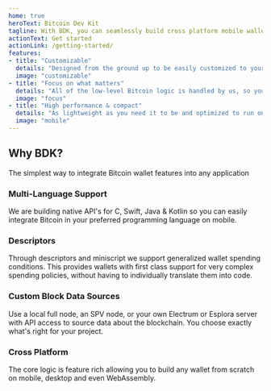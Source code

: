 ```yaml
---
home: true
heroText: Bitcoin Dev Kit
tagline: With BDK, you can seamlessly build cross platform mobile wallets
actionText: Get started
actionLink: /getting-started/
features:
- title: "Customizable"
  details: "Designed from the ground up to be easily customized to your application needs: blockchain backends, databases, signers, coin selection, key management and more."
  image: "customizable"
- title: "Focus on what matters"
  details: "All of the low-level Bitcoin logic is handled by us, so you can focus on crafting custom-tailored user experiences."
  image: "focus"
- title: "High performance & compact"
  details: "As lightweight as you need it to be and optimized to run on all modern-day embedded devices such as mobile phones, IoT devices, PoS terminals and more."
  image: "mobile"
---
```


<div class="intro">

<h2>Why BDK?</h2>
<p>The simplest way to integrate Bitcoin wallet features into any application</p>

</div>

<div class="features">
<div class="feature">
<h3>Multi-Language Support</h3>

We are building native API's for C, Swift, Java & Kotlin so you can easily integrate Bitcoin in your preferred programming language on mobile.

</div>

<div class="feature">
<h3>Descriptors</h3>

Through descriptors and miniscript we support generalized wallet spending conditions. This provides wallets with first class support for very complex spending policies, without having to individually translate them into code.

</div>

<div class="feature">
<h3>Custom Block Data Sources</h3>

Use a local full node, an SPV node, or your own Electrum or Esplora server with API access to source data about the blockchain. You choose exactly what's right for your project.

</div>

<div class="feature">
<h3>Cross Platform</h3>

The core logic is feature rich allowing you to build any wallet from scratch on mobile, desktop and even WebAssembly.

</div>
</div>
